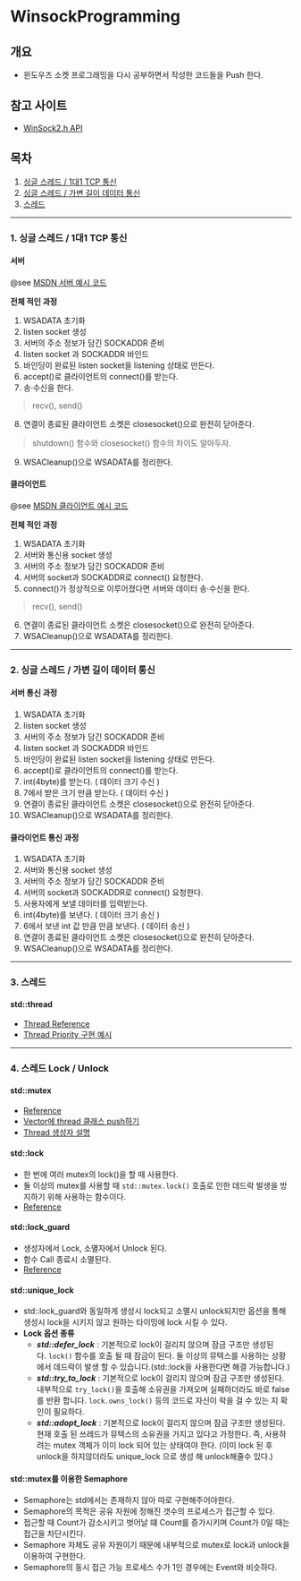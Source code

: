 # WinsockProgramming

## 개요
* 윈도우즈 소켓 프로그래밍을 다시 공부하면서 작성한 코드들을 Push 한다.

## 참고 사이트
* [WinSock2.h API](https://docs.microsoft.com/en-us/windows/win32/api/winsock2/)


## 목차
1. [싱글 스레드 / 1대1 TCP 통신 ](#1-싱글-스레드--1대1-tcp-통신)
2. [싱글 스레드 / 가변 길이 데이터 통신](#2-싱글-스레드--가변-길이-데이터-통신)
3. [스레드](#3-스레드)

----
### 1. 싱글 스레드 / 1대1 TCP 통신
#### 서버
@see [MSDN 서버 예시 코드](https://docs.microsoft.com/en-us/windows/win32/winsock/complete-server-code)

**전체 적인 과정**
1. WSADATA 초기화
2. listen socket 생성
3. 서버의 주소 정보가 담긴 SOCKADDR 준비
4. listen socket 과 SOCKADDR 바인드
5. 바인딩이 완료된 listen socket을 listening 상태로 만든다.
6. accept()로 클라이언트의 connect()를 받는다.
7. 송·수신을 한다.
> recv(), send()
8. 연결이 종료된 클라이언트 소켓은 closesocket()으로 완전히 닫아준다.
> shutdown() 함수와 closesocket() 함수의 차이도 알아두자.
9. WSACleanup()으로 WSADATA를 정리한다.
#### 클라이언트
@see [MSDN 클라이언트 예시 코드](https://docs.microsoft.com/en-us/windows/win32/winsock/complete-client-code)

**전체 적인 과정**
1. WSADATA 초기화
2. 서버와 통신용 socket 생성
3. 서버의 주소 정보가 담긴 SOCKADDR 준비
4. 서버의 socket과 SOCKADDR로 connect() 요청한다.
5. connect()가 정상적으로 이루어졌다면 서버와 데이터 송·수신을 한다.
> recv(), send()
6. 연결이 종료된 클라이언트 소켓은 closesocket()으로 완전히 닫아준다.
7. WSACleanup()으로 WSADATA를 정리한다.

----
### 2. 싱글 스레드 / 가변 길이 데이터 통신
#### 서버 통신 과정
1. WSADATA 초기화
2. listen socket 생성
3. 서버의 주소 정보가 담긴 SOCKADDR 준비
4. listen socket 과 SOCKADDR 바인드
5. 바인딩이 완료된 listen socket을 listening 상태로 만든다.
6. accept()로 클라이언트의 connect()를 받는다.
7. int(4byte)를 받는다. ( 데이터 크기 수신 )
8. 7에서 받은 크기 만큼 받는다. ( 데이터 수신 )
9. 연결이 종료된 클라이언트 소켓은 closesocket()으로 완전히 닫아준다.
10. WSACleanup()으로 WSADATA를 정리한다.

#### 클라이언트 통신 과정
1. WSADATA 초기화
2. 서버와 통신용 socket 생성
3. 서버의 주소 정보가 담긴 SOCKADDR 준비
4. 서버의 socket과 SOCKADDR로 connect() 요청한다.
5. 사용자에게 보낼 데이터를 입력받는다.
6. int(4byte)를 보낸다. ( 데이터 크기 송신 )
7. 6에서 보낸 int 값 만큼 만큼 보낸다. ( 데이터 송신 )
8. 연결이 종료된 클라이언트 소켓은 closesocket()으로 완전히 닫아준다.
9. WSACleanup()으로 WSADATA를 정리한다.

----
### 3. 스레드
#### std::thread
- [Thread Reference](http://www.cplusplus.com/reference/thread/thread/)
- [Thread Priority 구현 예시](https://stackoverflow.com/questions/18884510/portable-way-of-setting-stdthread-priority-in-c11)

----
### 4. 스레드 Lock / Unlock
#### std::mutex
- [Reference](https://www.cplusplus.com/reference/mutex/mutex/?kw=mutex)
- [Vector에 thread 클래스 push하기](https://stackoverflow.com/questions/30768216/c-stdvector-of-independent-stdthreads)
- [Thread 생성자 설명](http://www.cplusplus.com/reference/thread/thread/thread/)
#### std::lock
- 한 번에 여러 mutex의 lock()을 할 때 사용한다.
- 둘 이상의 mutex를 사용할 때 `std::mutex.lock()` 호출로 인한 데드락 발생을 방지하기 위해 사용하는 함수이다.
- [Reference](http://www.cplusplus.com/reference/mutex/lock/)
#### std::lock_guard
- 생성자에서 Lock, 소멸자에서 Unlock 된다.
- 함수 Call 종료시 소멸된다.
- [Reference](http://www.cplusplus.com/reference/mutex/lock_guard/)
#### std::unique_lock
- std::lock_guard와 동일하게 생성시 lock되고 소멸시 unlock되지만 옵션을 통해 생성시 lock을 시키지 않고 원하는 타이밍에 lock 시킬 수 있다.
- **Lock 옵션 종류**
  - ***std::defer_lock*** : 기본적으로 lock이 걸리지 않으며 잠금 구조만 생성된다. `lock()` 함수를 호출 될 때 잠금이 된다. 둘 이상의 뮤텍스를 사용하는 상황에서 데드락이 발생 할 수 있습니다.(std::lock을 사용한다면 해결 가능합니다.)
  - ***std::try_to_lock*** : 기본적으로 lock이 걸리지 않으며 잠금 구조만 생성된다. 내부적으로 `try_lock()`을 호출해 소유권을 가져오며 실패하더라도 바로 false를 반환 합니다. `lock.owns_lock()` 등의 코드로 자신이 락을 걸 수 있는 지 확인이 필요하다.
  - ***std::adopt_lock*** : 기본적으로 lock이 걸리지 않으며 잠금 구조만 생성된다. 현재 호출 된 쓰레드가 뮤텍스의 소유권을 가지고 있다고 가정한다. 즉, 사용하려는 mutex 객체가 이미 lock 되어 있는 상태여야 한다. (이미 lock 된 후 unlock을 하지않더라도 unique_lock 으로 생성 해 unlock해줄수 있다.)
#### std::mutex를 이용한 Semaphore
- Semaphore는 std에서는 존재하지 않아 따로 구현해주어야한다.
- Semaphore의 목적은 공유 자원에 정해진 갯수의 프로세스가 접근할 수 있다.
- 접근할 때 Count가 감소시키고 벗어날 떄 Count를 증가시키며 Count가 0일 때는 접근을 차단시킨다.
- Semaphore 자체도 공유 자원이기 때문에 내부적으로 mutex로 lock과 unlock을 이용하여 구현한다.
- Semaphore의 동시 접근 가능 프로세스 수가 1인 경우에는 Event와 비슷하다.
